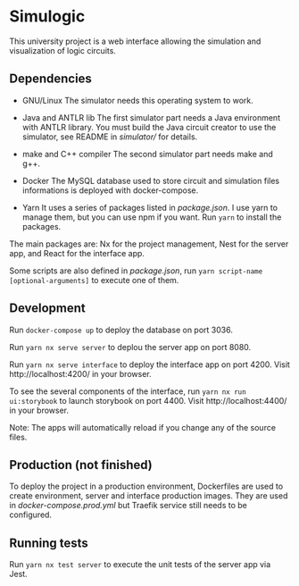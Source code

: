 # Simulogic

This university project is a web interface allowing the simulation and visualization of logic circuits.

## Dependencies

- GNU/Linux
The simulator needs this operating system to work.

- Java and ANTLR lib
The first simulator part needs a Java environment with ANTLR library.
You must build the Java circuit creator to use the simulator, see README in *simulator/* for details.

- make and C++ compiler
The second simulator part needs make and g++.

- Docker
The MySQL database used to store circuit and simulation files informations is deployed with docker-compose.

- Yarn 
It uses a series of packages listed in *package.json*. I use yarn to manage them, but you can use npm if you want.
Run `yarn` to install the packages.

The main packages are: Nx for the project management, Nest for the server app, and React for the interface app.

Some scripts are also defined in *package.json*, run `yarn script-name [optional-arguments]` to execute one of them.

## Development

Run `docker-compose up` to deploy the database on port 3036.

Run `yarn nx serve server` to deplou the server app on port 8080.

Run `yarn nx serve interface` to deploy the interface app on port 4200. Visit http://localhost:4200/ in your browser.

To see the several components of the interface, run `yarn nx run ui:storybook` to launch storybook on port 4400. Visit http://localhost:4400/ in your browser.

Note: The apps will automatically reload if you change any of the source files.

## Production (not finished)

To deploy the project in a production environment, Dockerfiles are used to create environment, server and interface production images.
They are used in *docker-compose.prod.yml* but Traefik service still needs to be configured.

## Running tests

Run `yarn nx test server` to execute the unit tests of the server app via Jest.
